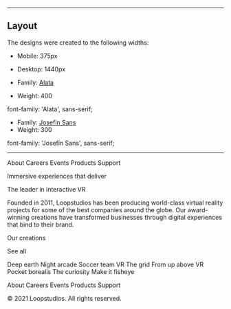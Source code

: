 -------------------------------------------------------------------------------

 <style>
    .attribution { font-size: 11px; text-align: center; }
    .attribution a { color: hsl(228, 45%, 44%); }
  </style>


## Layout

The designs were created to the following widths:

- Mobile: 375px
- Desktop: 1440px




- Family: [Alata](https://fonts.google.com/specimen/Alata)
- Weight: 400

font-family: 'Alata', sans-serif;


- Family: [Josefin Sans](https://fonts.google.com/specimen/Josefin+Sans)
- Weight: 300

font-family: 'Josefin Sans', sans-serif;


--------------------------------------------------------------------------------
  About
  Careers
  Events
  Products
  Support

  Immersive experiences that deliver

  The leader in interactive VR

  Founded in 2011, Loopstudios has been producing world-class virtual reality 
  projects for some of the best companies around the globe. Our award-winning 
  creations have transformed businesses through digital experiences that bind 
  to their brand.

  Our creations

  See all

  Deep earth
  Night arcade
  Soccer team VR
  The grid
  From up above VR
  Pocket borealis
  The curiosity
  Make it fisheye

  About
  Careers
  Events
  Products
  Support

  © 2021 Loopstudios. All rights reserved.

